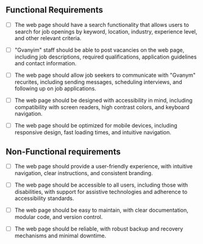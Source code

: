 ## Functional Requirements

* [ ] The web page should have a search functionality that allows users to search for job openings by keyword, location, industry, experience level, and other relevant criteria. 

* [ ] "Gvanyim" staff should be able to post vacancies on the web page, including job descriptions, required qualifications, application guidelines and contact information.

* [ ] The web page should allow job seekers to communicate with "Gvanym" recurites, including sending messages, scheduling interviews, and following up on job applications.

* [ ] The web page should be designed with accessibility in mind, including compatibility with screen readers, high contrast colors, and keyboard navigation.

* [ ] The web page should be optimized for mobile devices, including responsive design, fast loading times, and intuitive navigation.

## Non-Functional requirements
* [ ] The web page should provide a user-friendly experience, with intuitive navigation, clear instructions, and consistent branding.

* [ ] The web page should be accessible to all users, including those with disabilities, with support for assistive technologies and adherence to accessibility standards.

* [ ] The web page should be easy to maintain, with clear documentation, modular code, and version control.

* [ ] The web page should be reliable, with robust backup and recovery mechanisms and minimal downtime.

